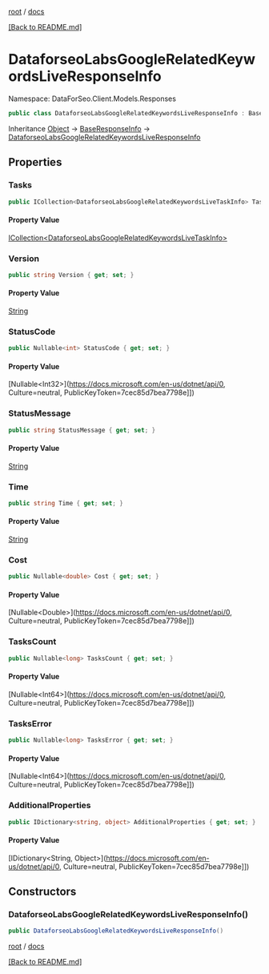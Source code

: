 [root](./../ "root") / [docs](./ "docs")

[[Back to README.md]](./../README.md "[Back to README.md]")

# DataforseoLabsGoogleRelatedKeywordsLiveResponseInfo

Namespace: DataForSeo.Client.Models.Responses

```csharp
public class DataforseoLabsGoogleRelatedKeywordsLiveResponseInfo : BaseResponseInfo
```

Inheritance [Object](https://docs.microsoft.com/en-us/dotnet/api/Object) → [BaseResponseInfo](./BaseResponseInfo.md) → [DataforseoLabsGoogleRelatedKeywordsLiveResponseInfo](./DataforseoLabsGoogleRelatedKeywordsLiveResponseInfo.md)

## Properties

### **Tasks**

```csharp
public ICollection<DataforseoLabsGoogleRelatedKeywordsLiveTaskInfo> Tasks { get; set; }
```

#### Property Value

[ICollection&lt;DataforseoLabsGoogleRelatedKeywordsLiveTaskInfo&gt;](./DataforseoLabsGoogleRelatedKeywordsLiveTaskInfo.md)<br>

### **Version**

```csharp
public string Version { get; set; }
```

#### Property Value

[String](https://docs.microsoft.com/en-us/dotnet/api/String)<br>

### **StatusCode**

```csharp
public Nullable<int> StatusCode { get; set; }
```

#### Property Value

[Nullable&lt;Int32&gt;](https://docs.microsoft.com/en-us/dotnet/api/0, Culture=neutral, PublicKeyToken=7cec85d7bea7798e]])<br>

### **StatusMessage**

```csharp
public string StatusMessage { get; set; }
```

#### Property Value

[String](https://docs.microsoft.com/en-us/dotnet/api/String)<br>

### **Time**

```csharp
public string Time { get; set; }
```

#### Property Value

[String](https://docs.microsoft.com/en-us/dotnet/api/String)<br>

### **Cost**

```csharp
public Nullable<double> Cost { get; set; }
```

#### Property Value

[Nullable&lt;Double&gt;](https://docs.microsoft.com/en-us/dotnet/api/0, Culture=neutral, PublicKeyToken=7cec85d7bea7798e]])<br>

### **TasksCount**

```csharp
public Nullable<long> TasksCount { get; set; }
```

#### Property Value

[Nullable&lt;Int64&gt;](https://docs.microsoft.com/en-us/dotnet/api/0, Culture=neutral, PublicKeyToken=7cec85d7bea7798e]])<br>

### **TasksError**

```csharp
public Nullable<long> TasksError { get; set; }
```

#### Property Value

[Nullable&lt;Int64&gt;](https://docs.microsoft.com/en-us/dotnet/api/0, Culture=neutral, PublicKeyToken=7cec85d7bea7798e]])<br>

### **AdditionalProperties**

```csharp
public IDictionary<string, object> AdditionalProperties { get; set; }
```

#### Property Value

[IDictionary&lt;String, Object&gt;](https://docs.microsoft.com/en-us/dotnet/api/0, Culture=neutral, PublicKeyToken=7cec85d7bea7798e]])<br>

## Constructors

### **DataforseoLabsGoogleRelatedKeywordsLiveResponseInfo()**

```csharp
public DataforseoLabsGoogleRelatedKeywordsLiveResponseInfo()
```

[root](./../ "root") / [docs](./ "docs")

[[Back to README.md]](./../README.md "[Back to README.md]")